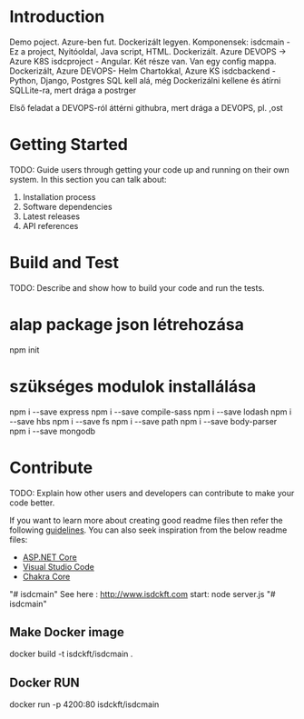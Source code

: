 # Introduction 
Demo poject. Azure-ben fut. Dockerizált legyen.
Komponensek:
isdcmain - Ez a project, Nyitóoldal, Java script, HTML. Dockerizált. Azure DEVOPS -> Azure K8S
isdcproject - Angular. Két része van. Van egy config mappa. Dockerizált, Azure DEVOPS- Helm Chartokkal, Azure KS
isdcbackend - Python, Django, Postgres SQL kell alá, még Dockerizálni kellene és átírni SQLLite-ra, mert drága a postrger

Első feladat a DEVOPS-ról áttérni githubra, mert drága a DEVOPS, pl. ,ost


# Getting Started
TODO: Guide users through getting your code up and running on their own system. In this section you can talk about:
1.	Installation process
2.	Software dependencies
3.	Latest releases
4.	API references

# Build and Test
TODO: Describe and show how to build your code and run the tests. 
# alap package json létrehozása
npm init  
# szükséges modulok installálása

npm i --save  express
npm i --save  compile-sass
npm i --save  lodash
npm i --save  hbs
npm i --save  fs 
npm i --save  path
npm i --save  body-parser
npm i --save  mongodb


# Contribute
TODO: Explain how other users and developers can contribute to make your code better. 

If you want to learn more about creating good readme files then refer the following [guidelines](https://docs.microsoft.com/en-us/azure/devops/repos/git/create-a-readme?view=azure-devops). You can also seek inspiration from the below readme files:
- [ASP.NET Core](https://github.com/aspnet/Home)
- [Visual Studio Code](https://github.com/Microsoft/vscode)
- [Chakra Core](https://github.com/Microsoft/ChakraCore)

"# isdcmain" 
See here : http://www.isdckft.com
start: node server.js
"# isdcmain" 

## Make Docker image 
docker build -t isdckft/isdcmain .

## Docker RUN
docker run -p 4200:80 isdckft/isdcmain 